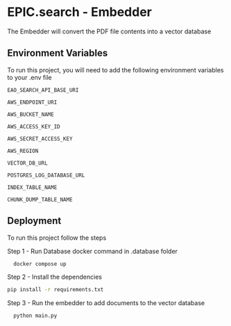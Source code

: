 # EPIC.search - Embedder

The Embedder will convert the PDF file contents into a vector database


## Environment Variables

To run this project, you will need to add the following environment variables to your .env file

`EAO_SEARCH_API_BASE_URI`

`AWS_ENDPOINT_URI`

`AWS_BUCKET_NAME`

`AWS_ACCESS_KEY_ID`

`AWS_SECRET_ACCESS_KEY`

`AWS_REGION`

`VECTOR_DB_URL`

`POSTGRES_LOG_DATABASE_URL`

`INDEX_TABLE_NAME`

`CHUNK_DUMP_TABLE_NAME`

## Deployment

To run  this project follow the steps

Step 1 - Run Database docker command in .database folder

```bash
  docker compose up
```

Step 2 - Install the dependencies 
```bash
pip install -r requirements.txt
```

Step 3 - Run the embedder to add documents to the vector database

```bash
  python main.py
```




